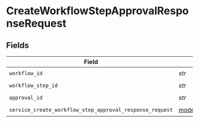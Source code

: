 # CreateWorkflowStepApprovalResponseRequest


## Fields

| Field                                                                                                                    | Type                                                                                                                     | Required                                                                                                                 | Description                                                                                                              |
| ------------------------------------------------------------------------------------------------------------------------ | ------------------------------------------------------------------------------------------------------------------------ | ------------------------------------------------------------------------------------------------------------------------ | ------------------------------------------------------------------------------------------------------------------------ |
| `workflow_id`                                                                                                            | *str*                                                                                                                    | :heavy_check_mark:                                                                                                       | workflow id                                                                                                              |
| `workflow_step_id`                                                                                                       | *str*                                                                                                                    | :heavy_check_mark:                                                                                                       | step id                                                                                                                  |
| `approval_id`                                                                                                            | *str*                                                                                                                    | :heavy_check_mark:                                                                                                       | approval id                                                                                                              |
| `service_create_workflow_step_approval_response_request`                                                                 | [models.ServiceCreateWorkflowStepApprovalResponseRequest](../models/servicecreateworkflowstepapprovalresponserequest.md) | :heavy_check_mark:                                                                                                       | Input                                                                                                                    |